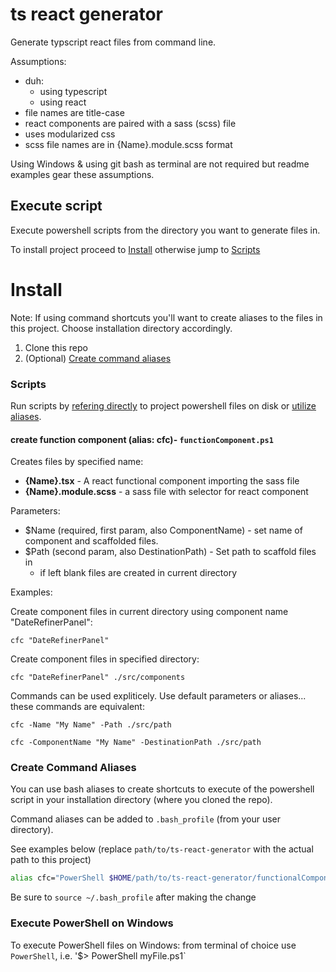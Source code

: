 # ts react generator

Generate typscript react files from command line.

Assumptions:

* duh:
  * using typescript
  * using react
* file names are title-case
* react components are paired with a sass (scss) file
* uses modularized css
* scss file names are in {Name}.module.scss format

Using Windows & using git bash as terminal are not required but readme examples gear these assumptions.

## Execute script

Execute powershell scripts from the directory you want to generate files in.

To install project proceed to [Install](#install) otherwise jump to [Scripts](#scripts)

# Install

Note: If using command shortcuts you'll want to create aliases to the files in this project. Choose installation directory accordingly.

1. Clone this repo
2. (Optional) [Create command aliases](#create-command-aliases)

### Scripts

Run scripts by [refering directly](#execute-powershell-on-windows) to project powershell files on disk or [utilize aliases](#create-command-aliases).

#### create function component (alias: cfc)- `functionComponent.ps1`

Creates files by specified name:

* **{Name}.tsx** - A react functional component importing the sass file
* **{Name}.module.scss** - a sass file with selector for react component

Parameters:

* $Name (required, first param, also ComponentName) - set name of component and scaffolded files.
* $Path (second param, also DestinationPath) - Set path to scaffold files in
  * if left blank files are created in current directory

Examples:

Create component files in current directory using component name "DateRefinerPanel":

`cfc "DateRefinerPanel"`

Create component files in specified directory:

`cfc "DateRefinerPanel" ./src/components`

Commands can be used expliticely. Use default parameters or aliases... these commands are equivalent:

`cfc -Name "My Name" -Path ./src/path`

`cfc -ComponentName "My Name" -DestinationPath ./src/path`

### Create Command Aliases

You can use bash aliases to create shortcuts to execute of the powershell script in your installation directory (where you cloned the repo).

Command aliases can be added to `.bash_profile` (from your user directory).

See examples below (replace `path/to/ts-react-generator` with the actual path to this project)

```sh
alias cfc="PowerShell $HOME/path/to/ts-react-generator/functionalComponent.ps1"
```

Be sure to `source ~/.bash_profile` after making the change

### Execute PowerShell on Windows

To execute PowerShell files on Windows: from terminal of choice use `PowerShell`, i.e. '$> PowerShell myFile.ps1`